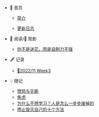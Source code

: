 - 🏡 首页
  - [简介](/README.md)

  - [更新日志](log.md)
  
- 📖 阅读/🎦 观影
  - [你不是迷茫，而是自制力不强](articles/你不是迷茫.md)

  
- 🖋 记录
  - [📅2022/11 Week3](202211_Week3.md)

- 💡 随记
  - [愤怒与无能](愤怒与无能.md)
  - [焦虑](焦虑.md)
  - [为什么不想学习？人是怎么一步步废掉的](为什么不想学习？只想玩？人是如何一步一步废掉的.md)
  - [停止毁灭自己的十个方法](毁掉自己的十个方法.md)
  
